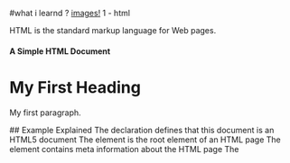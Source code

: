  #what i learnd ?
 [images!](https://www.10bestdesign.com/blog/learning-html--css--and-javascript/)
 1 - html
 
HTML is the standard markup language for Web pages.
#### A Simple HTML Document

<!DOCTYPE html>
<html>
<head>
<title>Page Title</title>
</head>
<body>

<h1>My First Heading</h1>
<p>My first paragraph.</p>

</body>
</html>
 ## Example Explained
The <!DOCTYPE html> declaration defines that this document is an HTML5 document
The <html> element is the root element of an HTML page
The <head> element contains meta information about the HTML page
The <title> element specifies a title for the HTML page (which is shown in the browser's title bar or in the page's tab)
The <body> element defines the document's body, and is a container for all the visible contents, such as headings, paragraphs, images, hyperlinks, tables, lists, etc.
The <h1> element defines a large heading
The <p> element defines a paragraph
 
 ## HTML has six "levels" of headings:'<h1>' is used for main headings .
  - '<h2>' is used for subheadingsIf there are further sections under the subheadings then the .
  - '<h3>' element is used, and so
##  HtMl '<p>'To create a paragraph, surround the words that make up
 the paragraph with an opening '<p>'tag and closing '</p>' tag.
 ### As you have already seen, 
 the browser will automatically show each new paragraph or heading on a new line.
  - But if you wanted to add a line break inside the middle of a paragraph you can use the line break tag "<br />".
 ![htmlparagraf](https://pinks10.files.wordpress.com/2013/10/strruct1.png?w=914)
 2 - css 
 ## CSS is the language we use to style an HTML document.
 
